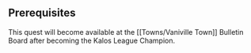 ## Prerequisites

This quest will become available at the [[Towns/Vaniville Town]] Bulletin Board after becoming the Kalos League Champion.